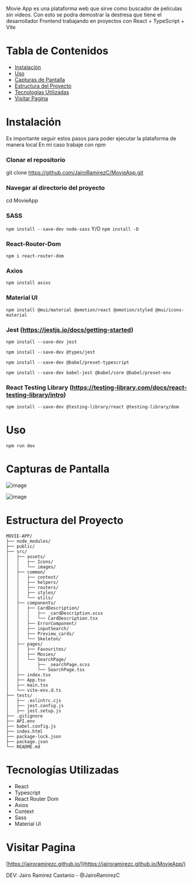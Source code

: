 Movie App es una plataforma web que sirve como buscador de peliculas sin videos. Con esto se podra demostrar la destresa que tiene el desarrollador Frontend trabajando en proyectos con React + TypeScript + Vite

# Tabla de Contenidos
- [Instalación](#instalación)
- [Uso](#uso)
- [Capturas de Pantalla](#capturas-de-pantalla)
- [Estructura del Proyecto](#estructura-del-proyecto)
- [Tecnologías Utilizadas](#tecnologías-utilizadas)
- [Visitar Pagina](#visitar-pagina)


# Instalación
Es importante seguir estos pasos para poder ejecutar la plataforma de manera local
En mi caso trabaje con npm

### Clonar el repositorio
git clone https://github.com/JairoRamirezC/MovieApp.git

### Navegar al directorio del proyecto
cd MovieApp

### SASS
```npm install --save-dev node-sass``` Y/O ```npm install -D```

### React-Router-Dom
```npm i react-router-dom```

### Axios
```npm install axios```

### Material UI
```npm install @mui/material @emotion/react @emotion/styled @mui/icons-material```

### Jest (https://jestjs.io/docs/getting-started)
```npm install --save-dev jest```

```npm install --save-dev @types/jest```

```npm install --save-dev @babel/preset-typescript```

```npm install --save-dev babel-jest @babel/core @babel/preset-env```

### React Testing Library (https://testing-library.com/docs/react-testing-library/intro)
```npm install --save-dev @testing-library/react @testing-library/dom```

# Uso
```npm run dev```

# Capturas de Pantalla
![image](https://github.com/JairoRamirezC/MovieApp/assets/19558437/425307a0-9239-4adf-bdd7-dc9e79e33c80)

![image](https://github.com/JairoRamirezC/MovieApp/assets/19558437/513057e0-aecc-42c0-b559-a4ce0b330a2d)

# Estructura del Proyecto
```plaintext
MOVIE-APP/
├── node_modules/
├── public/
├── src/
│   ├── assets/
│   │   ├── Icons/
│   │   └── images/
│   ├── common/
│   │   ├── context/
│   │   ├── helpers/
│   │   ├── routers/
│   │   ├── styles/
│   │   └── utils/
│   ├── components/
│   │   ├── CardDescription/
│   │   │   ├── _cardDescription.scss
│   │   │   └── CardDescription.tsx
│   │   ├── ErrorComponent/
│   │   ├── inputSearch/
│   │   ├── Preview_cards/
│   │   └── Skeleton/
│   ├── pages/
│   │   ├── Favourites/
│   │   ├── Movies/
│   │   └── SearchPage/
│   │       ├── _searchPage.scss
│   │       └── SearchPage.tsx
│   ├── index.tsx
│   ├── App.tsx
│   ├── main.tsx
│   └── vite-env.d.ts
├── tests/
│   ├── .eslintrc.cjs
│   ├── jest.config.js
│   ├── jest.setup.js
├── .gitignore
├── API.env
├── babel.config.js
├── index.html
├── package-lock.json
├── package.json
└── README.md
```
# Tecnologías Utilizadas
- React
- Typescript
- React Router Dom
- Axios
- Context
- Sass
- Material UI

# Visitar Pagina
[https://jairoramirezc.github.io/](https://jairoramirezc.github.io/MovieApp/)



DEV: Jairo Ramirez Castanio - @JairoRamirezC

